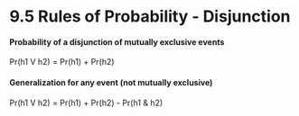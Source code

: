 # 9.5 Rules of Probability - Disjunction

#### Probability of a disjunction of mutually exclusive events

Pr(h1 V h2) = Pr(h1) + Pr(h2)

#### Generalization for any event (not mutually exclusive)

Pr(h1 V h2) = Pr(h1) + Pr(h2) - Pr(h1 & h2)


